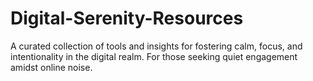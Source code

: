 # Digital-Serenity-Resources
A curated collection of tools and insights for fostering calm, focus, and intentionality in the digital realm. For those seeking quiet engagement amidst online noise.
